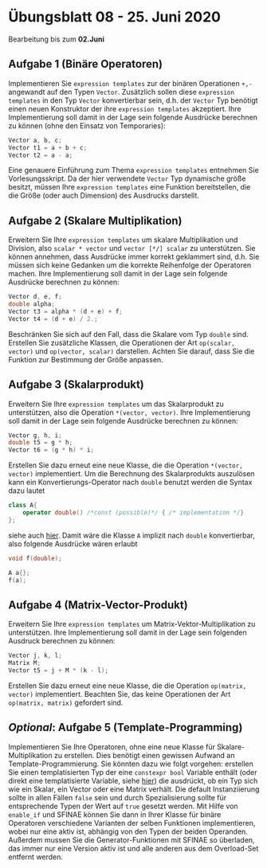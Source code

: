 # Übungsblatt 08 - 25. Juni 2020
Bearbeitung bis zum **02.Juni**

## Aufgabe 1 (Binäre Operatoren)
Implementieren Sie `expression templates` zur der binären Operationen `+,-` angewandt auf den Typen `Vector`. Zusätzlich
sollen diese `expression templates` in den Typ `Vector` konvertierbar sein, d.h. der `Vector` Typ benötigt einen 
neuen Konstruktor der ihre `expression templates` akzeptiert. Ihre Implementierung soll damit in der Lage sein folgende 
Ausdrücke berechnen zu können (ohne den Einsatz von Temporaries):
```c++
Vector a, b, c;
Vector t1 = a + b + c;
Vector t2 = a - a;
```
Eine genauere Einführung zum Thema `expression templates` entnehmen Sie Vorlesungsskript. Da der hier verwendete
`Vector` Typ dynamische größe besitzt, müssen Ihre `expression templates` eine Funktion bereitstellen, die die Größe 
(oder auch Dimension) des Ausdrucks darstellt.

## Aufgabe 2 (Skalare Multiplikation)
Erweitern Sie Ihre `expression templates` um skalare Multiplikation und Division, also `scalar * vector` und 
`vector [*/] scalar` zu unterstützen. Sie können annehmen, dass Ausdrücke immer korrekt geklammert sind, d.h. Sie
müssen sich keine Gedanken um die korrekte Reihenfolge der Operatoren machen. Ihre Implementierung soll damit in der
Lage sein folgende Ausdrücke berechnen zu können:
```c++
Vector d, e, f;
double alpha;
Vector t3 = alpha * (d + e) + f;
Vector t4 = (d + e) / 2.;
```
 Beschränken Sie sich auf den Fall, dass die Skalare vom Typ `double` sind. Erstellen Sie zusätzliche Klassen, die
 Operationen der Art `op(scalar, vector)` und `op(vector, scalar)` darstellen. Achten Sie darauf, dass Sie die 
 Funktion zur Bestimmung der Größe anpassen.

## Aufgabe 3 (Skalarprodukt)
Erweitern Sie Ihre `expression templates` um das Skalarprodukt zu unterstützen, also die Operation `*(vector, vector)`.
Ihre Implementierung soll damit in der Lage sein folgende Ausdrücke berechnen zu können:
```c++
Vector g, h, i;
double t5 = g * h;
Vector t6 = (g * h) * i;
```
Erstellen Sie dazu erneut eine neue Klasse, die die Operation `*(vector, vector)` implementiert. Um die Berechnung 
des Skalarprodukts auszulösen kann ein Konvertierungs-Operator nach `double` benutzt werden die Syntax dazu lautet
```c++
class A{
    operator double() /*const (possible)*/ { /* implementation */}
};
```
siehe auch [hier](https://en.cppreference.com/w/cpp/language/cast_operator). Damit wäre die Klasse `A` implizit nach 
`double` konvertierbar, also folgende Ausdrücke wären erlaubt
```c++
void f(double);

A a{};
f(a);
```

## Aufgabe 4 (Matrix-Vector-Produkt)
Erweitern Sie Ihre `expression templates` um Matrix-Vektor-Multiplikation zu unterstützen. Ihre Implementierung soll
damit in der Lage sein folgenden Ausdruck berechnen zu können:
```c++
Vector j, k, l;
Matrix M;
Vector t5 = j + M * (k - l);
```
Erstellen Sie dazu erneut eine neue Klasse, die die Operation `op(matrix, vector)` implementiert. Beachten Sie, das
keine Operationen der Art `op(matrix, matrix)` gefordert sind.

## *Optional*: Aufgabe 5 (Template-Programming)
Implementieren Sie Ihre Operatoren, ohne eine neue Klasse für Skalare-Multiplikation zu erstellen. Dies 
benötigt einen gewissen Aufwand an Template-Programmierung. Sie könnten dazu wie folgt vorgehen: erstellen Sie einen
templatisierten Typ der eine `constexpr bool` Variable enthält (oder direkt eine templatisierte Variable, siehe
[hier](https://en.cppreference.com/w/cpp/language/variable_template)) die ausdrückt, ob ein Typ sich wie ein Skalar, 
ein Vector oder eine Matrix verhält. Die default Instanziierung sollte in allen Fällen `false` sein und durch 
Spezialisierung sollte für entsprechende Typen der Wert auf `true` gesetzt werden. Mit Hilfe von `enable_if` und
SFINAE können Sie dann in Ihrer Klasse für binäre Operatoren verschiedene Varianten der selben Funktionen implementieren,
wobei nur eine aktiv ist, abhängig von den Typen der beiden Operanden. Außerdem mussen Sie die Generator-Funktionen mit
SFINAE so überladen, das immer nur eine Version aktiv ist und alle anderen aus dem Overload-Set entfernt werden.
